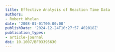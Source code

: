```yaml
---
title: Effective Analysis of Reaction Time Data
authors:
- Robert Whelan
date: '2008-01-01T00:00:00'
publishDate: '2024-12-24T10:27:57.402818Z'
publication_types:
- article-journal
doi: 10.1007/BF03395630
---
```

